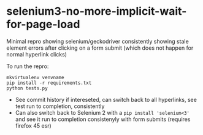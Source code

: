 # selenium3-no-more-implicit-wait-for-page-load

Minimal repro showing selenium/geckodriver consistently showing stale element errors after clicking on a form submit (which does not happen for normal hyperlink clicks)

To run the repro:

    mkvirtualenv venvname
    pip install -r requirements.txt
    python tests.py
    
* See commit history if intereseted, can switch back to all hyperlinks, see test run to completion, consistently
* Can also switch back to Selenium 2 with a `pip install 'selenium<3'` and see it run to completion consistenyly with form submits (requires firefox 45 esr)
